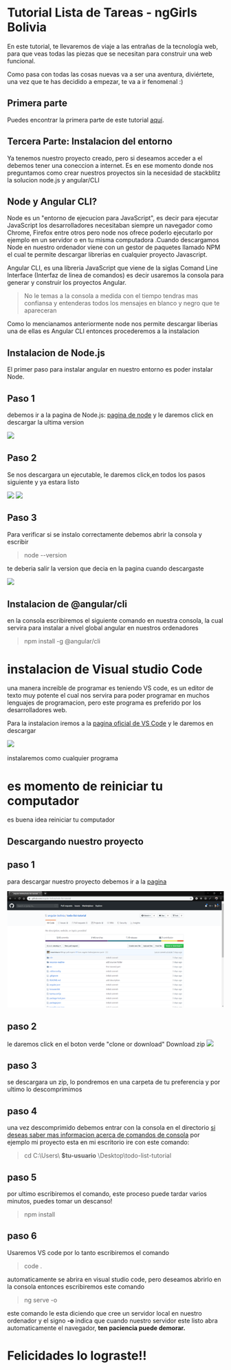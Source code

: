 # Tutorial Lista de Tareas - ngGirls Bolivia

En este tutorial, te llevaremos de viaje a las entrañas de la tecnología web, para que veas todas las piezas que se necesitan para construir una web funcional.

Como pasa con todas las cosas nuevas va a ser una aventura, diviértete, una vez que te has decidido a empezar, te va a ir fenomenal :)

## Primera parte

Puedes encontrar la primera parte de este tutorial [aquí](https://ng-girls-bolivia.gitbook.io/workshop/).

## Tercera Parte: Instalacion del entorno

Ya tenemos nuestro proyecto creado, pero si deseamos acceder a el debemos tener una coneccion a internet. Es en ese momento donde nos preguntamos como crear nuestros proyectos sin la necesidad de stackblitz la solucion node.js y angular/CLI

## Node y Angular CLI?

Node es un "entorno de ejecucion para JavaScript", es decir para ejecutar JavaScript los desarrolladores necesitaban siempre un navegador como Chrome, Firefox entre otros pero node nos ofrece poderlo ejecutarlo por ejemplo en un servidor o en tu misma computadora .Cuando descargamos Node en nuestro ordenador viene con un gestor de paquetes llamado NPM el cual te permite descargar librerias en cualquier proyecto Javascript.

Angular CLI, es una libreria JavaScript que viene de la siglas Comand Line Interface (Interfaz de linea de comandos) es decir usaremos la consola para generar y construir los proyectos Angular.

> No le temas a la consola a medida con el tiempo tendras mas confiansa y entenderas todos los mensajes en blanco y negro que te apareceran

Como lo mencianamos anteriormente node nos permite descargar liberias una de ellas es Angular CLI entonces procederemos a la instalacion 

## Instalacion de Node.js

El primer paso para instalar angular en nuestro entorno es poder instalar Node.

## Paso 1
debemos ir a la pagina de Node.js: [pagina de node](https://nodejs.org/es/) y le daremos click en descargar la ultima version

![](../todo-list-tutorial/recursos-readme/node.png)
## Paso 2
Se nos descargara un ejecutable, le daremos click,en todos los pasos siguiente y ya estara listo

![](../todo-list-tutorial/recursos-readme/nodejs-on-windows-1.png)
![](../todo-list-tutorial/recursos-readme/nodejs-on-windows-2.png)

## Paso 3
Para verificar si se instalo correctamente debemos abrir la consola y escribir 

> node --version 

te deberia salir la version que decia en la pagina cuando descargaste

![](../todo-list-tutorial/recursos-readme/nodejs-on-windows-3.png)

## Instalacion de @angular/cli
en la consola escribiremos el siguiente comando en nuestra consola, la cual servira para instalar a nivel global angular en nuestros ordenadores

> npm install -g @angular/cli

# instalacion de Visual studio Code
una manera increible de programar es teniendo VS code, es un editor de texto muy potente el cual nos servira para poder programar en muchos lenguajes de programacion, pero este programa es preferido por los desarrolladores web.

Para la instalacion iremos a la [pagina oficial de VS Code](code.visualstudio.com) y le daremos en descargar

![](../todo-list-tutorial/recursos-readme/vs-code.png)

instalaremos como cualquier programa

# es momento de reiniciar tu computador
es buena idea reiniciar tu computador

## Descargando nuestro proyecto

## paso 1
para descargar nuestro proyecto debemos ir a la [pagina](https://github.com/angular-bolivia/todo-list-tutorial.git)

![](recursos-readme/github-angular.png)

## paso 2 
le daremos click en el boton verde "clone or download" Download zip
![](../todo-list-tutorial/recursos-readme/angular&#32;zip.png)

## paso 3
se descargara un zip, lo pondremos en una carpeta de tu preferencia y por ultimo lo descomprimimos
## paso 4
una vez descomprimido debemos entrar con la consola en el directorio
[si deseas saber mas informacion acerca de comandos de consola](http://www.falconmasters.com/offtopic/como-utilizar-consola-de-windows/) por ejemplo mi proyecto esta en mi escritorio ire con este comando:

> cd C:\Users\ **$tu-usuario** \Desktop\todo-list-tutorial
## paso 5
por ultimo escribiremos el comando, este proceso puede tardar varios minutos, puedes tomar un descanso!
> npm install

## paso 6
Usaremos VS code por lo tanto escribiremos el comando 
> code .

automaticamente se abrira en visual studio code, pero deseamos abrirlo en la consola entonces escribiremos este comando

> ng serve -o 

este comando le esta diciendo que cree un servidor local en nuestro ordenador y el signo **-o** indica que cuando nuestro servidor este listo abra automaticamente el navegador, **ten paciencia puede demorar.**

# Felicidades lo lograste!!